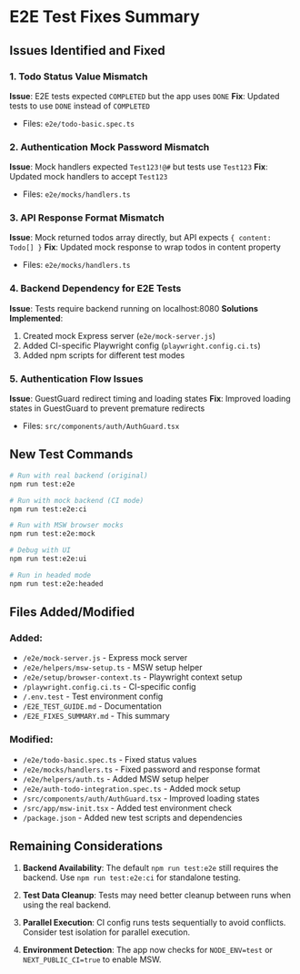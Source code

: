 # E2E Test Fixes Summary

## Issues Identified and Fixed

### 1. Todo Status Value Mismatch
**Issue**: E2E tests expected `COMPLETED` but the app uses `DONE`
**Fix**: Updated tests to use `DONE` instead of `COMPLETED`
- Files: `e2e/todo-basic.spec.ts`

### 2. Authentication Mock Password Mismatch
**Issue**: Mock handlers expected `Test123!@#` but tests use `Test123`
**Fix**: Updated mock handlers to accept `Test123`
- Files: `e2e/mocks/handlers.ts`

### 3. API Response Format Mismatch
**Issue**: Mock returned todos array directly, but API expects `{ content: Todo[] }`
**Fix**: Updated mock response to wrap todos in content property
- Files: `e2e/mocks/handlers.ts`

### 4. Backend Dependency for E2E Tests
**Issue**: Tests require backend running on localhost:8080
**Solutions Implemented**:
1. Created mock Express server (`e2e/mock-server.js`)
2. Added CI-specific Playwright config (`playwright.config.ci.ts`)
3. Added npm scripts for different test modes

### 5. Authentication Flow Issues
**Issue**: GuestGuard redirect timing and loading states
**Fix**: Improved loading states in GuestGuard to prevent premature redirects
- Files: `src/components/auth/AuthGuard.tsx`

## New Test Commands

```bash
# Run with real backend (original)
npm run test:e2e

# Run with mock backend (CI mode)
npm run test:e2e:ci

# Run with MSW browser mocks
npm run test:e2e:mock

# Debug with UI
npm run test:e2e:ui

# Run in headed mode
npm run test:e2e:headed
```

## Files Added/Modified

### Added:
- `/e2e/mock-server.js` - Express mock server
- `/e2e/helpers/msw-setup.ts` - MSW setup helper
- `/e2e/setup/browser-context.ts` - Playwright context setup
- `/playwright.config.ci.ts` - CI-specific config
- `/.env.test` - Test environment config
- `/E2E_TEST_GUIDE.md` - Documentation
- `/E2E_FIXES_SUMMARY.md` - This summary

### Modified:
- `/e2e/todo-basic.spec.ts` - Fixed status values
- `/e2e/mocks/handlers.ts` - Fixed password and response format
- `/e2e/helpers/auth.ts` - Added MSW setup helper
- `/e2e/auth-todo-integration.spec.ts` - Added mock setup
- `/src/components/auth/AuthGuard.tsx` - Improved loading states
- `/src/app/msw-init.tsx` - Added test environment check
- `/package.json` - Added new test scripts and dependencies

## Remaining Considerations

1. **Backend Availability**: The default `npm run test:e2e` still requires the backend. Use `npm run test:e2e:ci` for standalone testing.

2. **Test Data Cleanup**: Tests may need better cleanup between runs when using the real backend.

3. **Parallel Execution**: CI config runs tests sequentially to avoid conflicts. Consider test isolation for parallel execution.

4. **Environment Detection**: The app now checks for `NODE_ENV=test` or `NEXT_PUBLIC_CI=true` to enable MSW.